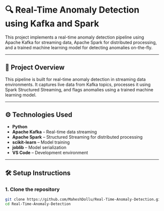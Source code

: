 # 🔍 Real-Time Anomaly Detection using Kafka and Spark

This project implements a real-time anomaly detection pipeline using Apache Kafka for streaming data, Apache Spark for distributed processing, and a trained machine learning model for detecting anomalies on-the-fly.

---

## 🚀 Project Overview

This pipeline is built for real-time anomaly detection in streaming data environments. It captures live data from Kafka topics, processes it using Spark Structured Streaming, and flags anomalies using a trained machine learning model.

---

## ⚙️ Technologies Used

- **Python**
- **Apache Kafka** – Real-time data streaming
- **Apache Spark** – Structured Streaming for distributed processing
- **scikit-learn** – Model training
- **joblib** – Model serialization
- **VS Code** – Development environment

---

## 🛠️ Setup Instructions

### 1. Clone the repository

```bash
git clone https://github.com/MaheshDollu/Real-Time-Anomaly-Detection.git
cd Real-Time-Anomaly-Detection
